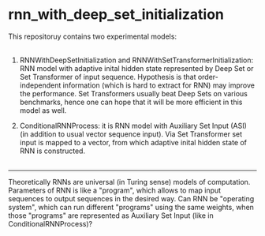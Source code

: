 # rnn_with_deep_set_initialization
This repositoruy contains two experimental models: <br /> <br />

1. RNNWithDeepSetInitialization and RNNWithSetTransformerInitialization: RNN model with adaptive inital hidden state represented by Deep Set or Set Transformer of input sequence. Hypothesis is that order-independent information (which is hard to extract for RNN) may improve the performance. Set Transformers usually beat Deep Sets on various benchmarks, hence one can hope that it will be more efficient in this model as well.  <br />

2. ConditionalRNNProcess: it is RNN model with Auxiliary Set Input (ASI) (in addition to usual vector sequence input). Via Set Transformer set input is mapped to a vector, from which adaptive inital hidden state of RNN is constructed. <br /> <br />

---
Theoretically RNNs are universal (in Turing sense) models of computation. Parameters of RNN is like a "program", which allows to map input sequences to output sequences in the desired way. Can RNN be "operating system", which can run different "programs" using the same weights, when those "programs" are represented as Auxiliary Set Input (like in ConditionalRNNProcess)?





